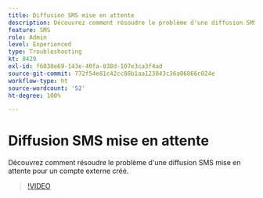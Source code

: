 ```yaml
---
title: Diffusion SMS mise en attente
description: Découvrez comment résoudre le problème d'une diffusion SMS mise en attente pour un compte externe créé.
feature: SMS
role: Admin
level: Experienced
type: Troubleshooting
kt: 8429
exl-id: f6030e69-143e-40fa-838d-107e3ca3f4ad
source-git-commit: 772f54e81c42cc88b1aa123843c36a06866c024e
workflow-type: ht
source-wordcount: '52'
ht-degree: 100%

---
```


# Diffusion SMS mise en attente

Découvrez comment résoudre le problème d&#39;une diffusion SMS mise en attente pour un compte externe créé.

>[!VIDEO](https://video.tv.adobe.com/v/335986?quality=12)
